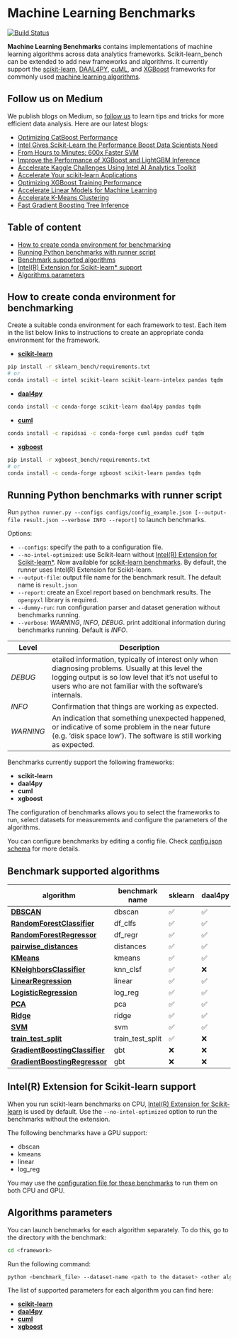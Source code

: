 
# Machine Learning Benchmarks

[![Build Status](https://dev.azure.com/daal/scikit-learn_bench/_apis/build/status/IntelPython.scikit-learn_bench?branchName=master)](https://dev.azure.com/daal/scikit-learn_bench/_build/latest?definitionId=8&branchName=master)

**Machine Learning Benchmarks** contains implementations of machine learning algorithms
across data analytics frameworks.  Scikit-learn_bench can be extended to add new frameworks
and algorithms. It currently support the [scikit-learn](https://scikit-learn.org/),
[DAAL4PY](https://intelpython.github.io/daal4py/), [cuML](https://github.com/rapidsai/cuml),
and [XGBoost](https://github.com/dmlc/xgboost) frameworks for commonly used
[machine learning algorithms](#supported-algorithms).

## Follow us on Medium

We publish blogs on Medium, so [follow us](https://medium.com/intel-analytics-software/tagged/machine-learning) to learn tips and tricks for more efficient data analysis. Here are our latest blogs:

- [Optimizing CatBoost Performance](https://medium.com/intel-analytics-software/optimizing-catboost-performance-4f73f0593071)
- [Intel Gives Scikit-Learn the Performance Boost Data Scientists Need](https://medium.com/intel-analytics-software/intel-gives-scikit-learn-the-performance-boost-data-scientists-need-42eb47c80b18)
- [From Hours to Minutes: 600x Faster SVM](https://medium.com/intel-analytics-software/from-hours-to-minutes-600x-faster-svm-647f904c31ae)
- [Improve the Performance of XGBoost and LightGBM Inference](https://medium.com/intel-analytics-software/improving-the-performance-of-xgboost-and-lightgbm-inference-3b542c03447e)
- [Accelerate Kaggle Challenges Using Intel AI Analytics Toolkit](https://medium.com/intel-analytics-software/accelerate-kaggle-challenges-using-intel-ai-analytics-toolkit-beb148f66d5a)
- [Accelerate Your scikit-learn Applications](https://medium.com/intel-analytics-software/improving-the-performance-of-xgboost-and-lightgbm-inference-3b542c03447e)
- [Optimizing XGBoost Training Performance](https://medium.com/intel-analytics-software/new-optimizations-for-cpu-in-xgboost-1-1-81144ea21115)
- [Accelerate Linear Models for Machine Learning](https://medium.com/intel-analytics-software/accelerating-linear-models-for-machine-learning-5a75ff50a0fe)
- [Accelerate K-Means Clustering](https://medium.com/intel-analytics-software/accelerate-k-means-clustering-6385088788a1)
- [Fast Gradient Boosting Tree Inference](https://medium.com/intel-analytics-software/fast-gradient-boosting-tree-inference-for-intel-xeon-processors-35756f174f55)

## Table of content

- [How to create conda environment for benchmarking](#how-to-create-conda-environment-for-benchmarking)
- [Running Python benchmarks with runner script](#running-python-benchmarks-with-runner-script)
- [Benchmark supported algorithms](#benchmark-supported-algorithms)
- [Intel(R) Extension for Scikit-learn* support](#intelr-extension-for-scikit-learn-support)
- [Algorithms parameters](#algorithms-parameters)

## How to create conda environment for benchmarking

Create a suitable conda environment for each framework to test. Each item in the list below links to instructions to create an appropriate conda environment for the framework.

- [**scikit-learn**](sklearn_bench#how-to-create-conda-environment-for-benchmarking)

```bash
pip install -r sklearn_bench/requirements.txt
# or
conda install -c intel scikit-learn scikit-learn-intelex pandas tqdm
```

- [**daal4py**](daal4py_bench#how-to-create-conda-environment-for-benchmarking)

```bash
conda install -c conda-forge scikit-learn daal4py pandas tqdm
```

- [**cuml**](cuml_bench#how-to-create-conda-environment-for-benchmarking)

```bash
conda install -c rapidsai -c conda-forge cuml pandas cudf tqdm
```

- [**xgboost**](xgboost_bench#how-to-create-conda-environment-for-benchmarking)

```bash
pip install -r xgboost_bench/requirements.txt
# or
conda install -c conda-forge xgboost scikit-learn pandas tqdm
```

## Running Python benchmarks with runner script

Run `python runner.py --configs configs/config_example.json [--output-file result.json --verbose INFO --report]` to launch benchmarks.

Options:

- ``--configs``: specify the path to a configuration file.
- ``--no-intel-optimized``: use Scikit-learn without [Intel(R) Extension for Scikit-learn*](#intelr-extension-for-scikit-learn-support). Now available for [scikit-learn benchmarks](https://github.com/IntelPython/scikit-learn_bench/tree/master/sklearn_bench). By default, the runner uses Intel(R) Extension for Scikit-learn.
- ``--output-file``: output file name for the benchmark result. The default name is `result.json`
- ``--report``: create an Excel report based on benchmark results. The `openpyxl` library is required.
- ``--dummy-run``: run configuration parser and dataset generation without benchmarks running.
- ``--verbose``: *WARNING*, *INFO*, *DEBUG*. print additional information during benchmarks running. Default is *INFO*.

|   Level   |  Description  |
|-----------|---------------|
| *DEBUG*   | etailed information, typically of interest only when diagnosing problems. Usually at this level the logging output is so low level that it’s not useful to users who are not familiar with the software’s internals. |
| *INFO*    | Confirmation that things are working as expected. |
| *WARNING* | An indication that something unexpected happened, or indicative of some problem in the near future (e.g. ‘disk space low’). The software is still working as expected. |

Benchmarks currently support the following frameworks:

- **scikit-learn**
- **daal4py**
- **cuml**
- **xgboost**

The configuration of benchmarks allows you to select the frameworks to run, select datasets for measurements and configure the parameters of the algorithms.

 You can configure benchmarks by editing a config file. Check  [config.json schema](https://github.com/IntelPython/scikit-learn_bench/blob/master/configs/README.md) for more details.

## Benchmark supported algorithms

| algorithm  | benchmark name | sklearn | daal4py | cuml | xgboost |
|---|---|---|---|---|---|
|**[DBSCAN](https://scikit-learn.org/stable/modules/generated/sklearn.cluster.DBSCAN.html)**|dbscan|:white_check_mark:|:white_check_mark:|:white_check_mark:|:x:|
|**[RandomForestClassifier](https://scikit-learn.org/stable/modules/generated/sklearn.ensemble.RandomForestClassifier.html)**|df_clfs|:white_check_mark:|:white_check_mark:|:white_check_mark:|:x:|
|**[RandomForestRegressor](https://scikit-learn.org/stable/modules/generated/sklearn.ensemble.RandomForestRegressor.html)**|df_regr|:white_check_mark:|:white_check_mark:|:white_check_mark:|:x:|
|**[pairwise_distances](https://scikit-learn.org/stable/modules/generated/sklearn.metrics.pairwise_distances.html)**|distances|:white_check_mark:|:white_check_mark:|:x:|:x:|
|**[KMeans](https://scikit-learn.org/stable/modules/generated/sklearn.cluster.KMeans.html)**|kmeans|:white_check_mark:|:white_check_mark:|:white_check_mark:|:x:|
|**[KNeighborsClassifier](https://scikit-learn.org/stable/modules/generated/sklearn.neighbors.KNeighborsClassifier.html)**|knn_clsf|:white_check_mark:|:x:|:white_check_mark:|:x:|
|**[LinearRegression](https://scikit-learn.org/stable/modules/generated/sklearn.linear_model.LinearRegression.html)**|linear|:white_check_mark:|:white_check_mark:|:white_check_mark:|:x:|
|**[LogisticRegression](https://scikit-learn.org/stable/modules/generated/sklearn.linear_model.LogisticRegression.html)**|log_reg|:white_check_mark:|:white_check_mark:|:white_check_mark:|:x:|
|**[PCA](https://scikit-learn.org/stable/modules/generated/sklearn.decomposition.PCA.html)**|pca|:white_check_mark:|:white_check_mark:|:white_check_mark:|:x:|
|**[Ridge](https://scikit-learn.org/stable/modules/generated/sklearn.linear_model.Ridge.html)**|ridge|:white_check_mark:|:white_check_mark:|:white_check_mark:|:x:|
|**[SVM](https://scikit-learn.org/stable/modules/generated/sklearn.svm.SVC.html)**|svm|:white_check_mark:|:white_check_mark:|:white_check_mark:|:x:|
|**[train_test_split](https://scikit-learn.org/stable/modules/generated/sklearn.model_selection.train_test_split.html)**|train_test_split|:white_check_mark:|:x:|:white_check_mark:|:x:|
|**[GradientBoostingClassifier](https://scikit-learn.org/stable/modules/generated/sklearn.ensemble.GradientBoostingClassifier.html)**|gbt|:x:|:x:|:x:|:white_check_mark:|
|**[GradientBoostingRegressor](https://scikit-learn.org/stable/modules/generated/sklearn.ensemble.GradientBoostingRegressor.html)**|gbt|:x:|:x:|:x:|:white_check_mark:|

## Intel(R) Extension for Scikit-learn support

When you run scikit-learn benchmarks on CPU, [Intel(R) Extension for Scikit-learn](https://github.com/intel/scikit-learn-intelex) is used by default. Use the ``--no-intel-optimized`` option to run the benchmarks without the extension.

The following benchmarks have a GPU support:

- dbscan
- kmeans
- linear
- log_reg

You may use the [configuration file for these benchmarks](https://github.com/IntelPython/scikit-learn_bench/blob/master/configs/skl_xpu_config.json) to run them on both CPU and GPU.

## Algorithms parameters

You can launch benchmarks for each algorithm separately.
To do this, go to the directory with the benchmark:

```bash
cd <framework>
```

Run the following command:

```bash
python <benchmark_file> --dataset-name <path to the dataset> <other algorithm parameters>
```

The list of supported parameters for each algorithm you can find here:

- [**scikit-learn**](sklearn_bench#algorithms-parameters)
- [**daal4py**](daal4py_bench#algorithms-parameters)
- [**cuml**](cuml_bench#algorithms-parameters)
- [**xgboost**](xgboost_bench#algorithms-parameters)
